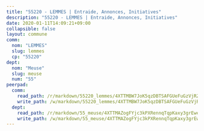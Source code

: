 ```yaml
---
title: "55220 - LEMMES | Entraide, Annonces, Initiatives"
description: "55220 - LEMMES | Entraide, Annonces, Initiatives"
date: 2020-01-11T14:09:21+09:00
collapsible: false
layout: commune
comm:
  nom: "LEMMES"
  slug: lemmes
  cp: "55220"
dept:
  nom: "Meuse"
  slug: meuse
  num: "55"
peerpad:
  comm:
    read_path: /r/markdown/55220_lemmes/4XTTMBW7JoK5qzDBTSAFGUeFuGzVjRZ6evF7u2rNAGGAtSER1
    write_path: /w/markdown/55220_lemmes/4XTTMBW7JoK5qzDBTSAFGUeFuGzVjRZ6evF7u2rNAGGAtSER1-K3TgTixU9ZE7CNWHgxVL3YyAyiHzKGCihdxVHJMT9BjcTV7Jvm1B7LFLACAp1ib3tDc8A4CCcmJApF7HBNJ73RSaetVbKi7EPA3YzTK4AjNrQvw3KLgK7Rotq7ytEdLdZ7cm14Cs
  dept:
    read_path: /r/markdown/55_meuse/4XTTMAZogFYjc3kPXRennqTqpKaxy3grEwemFqg29rwkrPVit
    write_path: /w/markdown/55_meuse/4XTTMAZogFYjc3kPXRennqTqpKaxy3grEwemFqg29rwkrPVit-K3TgUKFK4U3KduRmUzLc9vHoSRQG77sF2Wbs3cyWXobZcgb6TfASJcGDPror5ZZanBF6Mpjeq1Ushd16Pu9ha9F7F38qzhQqES3b79Xt7LuU1tzmWNED66pWnroExmsHxWtFur2G
---
```


